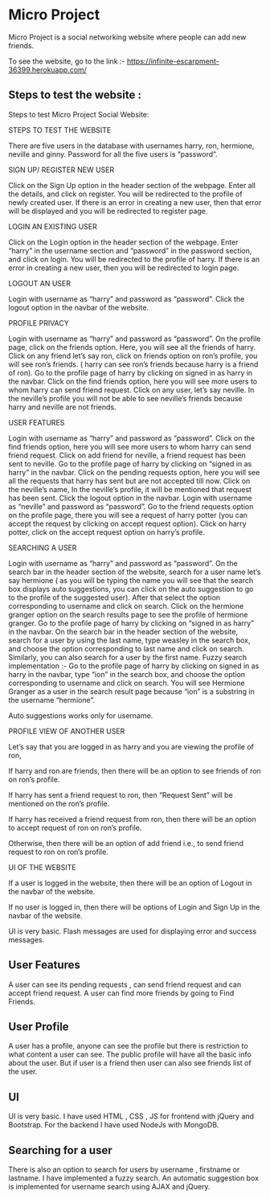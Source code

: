 # Micro Project

Micro Project is a social networking website where people can add new friends.

To see the website, go to the link :- https://infinite-escarpment-36399.herokuapp.com/

## Steps to test the website : 

Steps to test Micro Project Social Website:

STEPS TO TEST THE WEBSITE

There are five users in the database with usernames harry, ron, hermione, neville and ginny. Password for all the five users is “password”.


SIGN UP/ REGISTER NEW USER

Click on the Sign Up option in the header section of the webpage.
Enter all the details, and click on register. You will be redirected to the profile of newly created user.
If there is an error in creating a new user, then that error will be displayed and you will be redirected to register page.

LOGIN AN EXISTING USER 

Click on the Login option in the header section of the webpage.
Enter “harry” in the username section and “password” in the password section, and click on login. You will be redirected to the profile of harry.
If there is an error in creating a new user, then you will be redirected to login page.

LOGOUT AN USER

Login with username as “harry” and password as “password”.
Click the logout option in the navbar of the website.

PROFILE PRIVACY

Login with username as “harry” and password as “password”.
On the profile page, click on the friends option. Here, you will see all the friends of harry.
Click on any friend let’s say ron, click on friends option on ron’s profile, you will see ron’s friends. ( harry can see ron’s friends because harry is a friend of ron).
Go to the profile page of harry by clicking on signed in as harry in the navbar.
Click on the find friends option, here you will see more users to whom harry can send friend request. Click on any user, let’s say neville. In the neville’s profile you will not be able to see neville’s friends because harry and neville are not friends.

USER FEATURES

Login with username as “harry” and password as “password”.
Click on the find friends option, here you will see more users to whom harry can send friend request. Click on add friend for neville, a friend request has been sent to neville.
Go to the profile page of harry by clicking on “signed in as harry” in the navbar.
Click on the pending requests option, here you will see all the requests that harry has sent but are not accepted till now. Click on the neville’s name, In the neville’s profile, it will be mentioned that request has been sent.
Click the logout option in the navbar.
Login with username as “neville” and password as “password”.
Go to the friend requests option on the profile page, there you will see a request of harry potter (you can accept the request by clicking on accept request option). Click on harry potter, click on the accept request option on harry’s profile.

SEARCHING A USER

Login with username as “harry” and password as “password”.
On the search bar in the header section of the website, search for a user name let’s say hermione ( as you will be typing the name you will see that the search box displays auto suggestions, you can click on the auto suggestion to go to the profile of the suggested user). After that select the option corresponding to username and click on search.
Click on the hermione granger option on the search results page to see the profile of hermione granger.
Go to the profile page of harry by clicking on “signed in as harry” in the navbar.
On the search bar in the header section of the website, search for a user by using the last name, type weasley in the search box, and choose the option corresponding to last name and click on search.
Similarly, you can also search for a user by the first name.
Fuzzy search implementation :-  Go to the profile page of harry by clicking on signed in as harry in the navbar, type “ion” in the search box, and choose the option corresponding to username  and click on search. You will see Hermione Granger as a user in the search result page because “ion” is a substring in the username “hermione”.

Auto suggestions works only for username.

PROFILE VIEW OF ANOTHER USER

Let’s say that you are logged in as harry and you are viewing the profile of ron,

If harry and ron are friends, then there will be an option to see friends of ron on ron’s profile.

If harry has sent a friend request to ron, then “Request Sent” will be mentioned on the ron’s profile.

If harry has received a friend request from ron, then there will be an option to accept request of ron on ron’s profile.

Otherwise, then there will be an option of add friend i.e., to send friend request to ron on ron’s profile.

UI OF THE WEBSITE

If a user is logged in the website, then there will be an option of Logout in the navbar of the website.

If no user is logged in, then there will be options of Login and Sign Up in the navbar of the website.

UI is very basic. Flash messages are used for displaying error and success messages.

## User Features

A user can see its pending requests , can send friend request and can accept friend request. A user can find more friends by going to Find Friends.

## User Profile

A user has a profile, anyone can see the profile but there is restriction to what content a user can see. The public profile will have all the basic info about the user. But if user is a friend then user can also see friends list of the user. 

## UI

UI is very basic. I have used HTML , CSS , JS for frontend with jQuery and Bootstrap. For the backend I have used NodeJs with MongoDB.

## Searching for a user

There is also an option to search for users by username , firstname or lastname. I have implemented a fuzzy search. An automatic suggestion box is implemented for username search using AJAX and jQuery.
